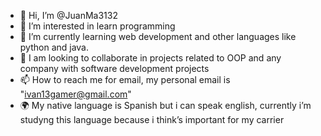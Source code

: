 - 👋 Hi, I’m @JuanMa3132
- 👀 I’m interested in learn programming
- 🌱 I’m currently learning web development and other languages ​​like python and java.
- 💞️ I am looking to collaborate in projects related to OOP and any company with software development projects
- 📫 How to reach me for email, my personal email is "ivan13gamer@gmail.com"
- 🌍 My native language is Spanish but i can speak english, currently i’m studyng this language because i think’s important for my carrier

<!---
JuanMa3132/JuanMa3132 is a ✨ special ✨ repository because its `README.md` (this file) appears on your GitHub profile.
You can click the Preview link to take a look at your changes.
--->
